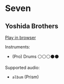 # Seven

## Yoshida Brothers


[Play in browser](http://pages.cs.wisc.edu/~tolly/customs/yoshida-brothers/seven)

Instruments:

  * (Pro) Drums ⚪️⚪️⚪️⚫️⚫️

Supported audio:

  * `album` (Prism)

